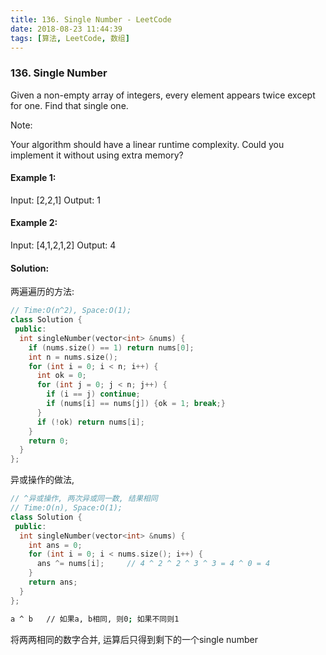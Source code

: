 ```yaml
---
title: 136. Single Number - LeetCode
date: 2018-08-23 11:44:39
tags: [算法, LeetCode, 数组]
---
```


### 136. Single Number

Given a non-empty array of integers, every element appears twice except for one. Find that single one.

Note:

Your algorithm should have a linear runtime complexity. Could you implement it without using extra memory?

#### Example 1:

Input: [2,2,1]
Output: 1

#### Example 2:
Input: [4,1,2,1,2]
Output: 4

#### Solution:


两遍遍历的方法:
```cpp
// Time:O(n^2), Space:O(1);
class Solution {
 public:
  int singleNumber(vector<int> &nums) {
    if (nums.size() == 1) return nums[0];
    int n = nums.size();
    for (int i = 0; i < n; i++) {
      int ok = 0;
      for (int j = 0; j < n; j++) {
        if (i == j) continue;
        if (nums[i] == nums[j]) {ok = 1; break;}
      }
      if (!ok) return nums[i];
    }
    return 0;
  }
};
```


异或操作的做法,
```cpp
// ^异或操作, 两次异或同一数, 结果相同
// Time:O(n), Space:O(1);
class Solution {
 public:
  int singleNumber(vector<int> &nums) {
    int ans = 0;
    for (int i = 0; i < nums.size(); i++) {
      ans ^= nums[i];     // 4 ^ 2 ^ 2 ^ 3 ^ 3 = 4 ^ 0 = 4
    }
    return ans;
  }
};
```

```sh
a ^ b   // 如果a, b相同, 则0; 如果不同则1
```

将两两相同的数字合并, 运算后只得到剩下的一个single number

